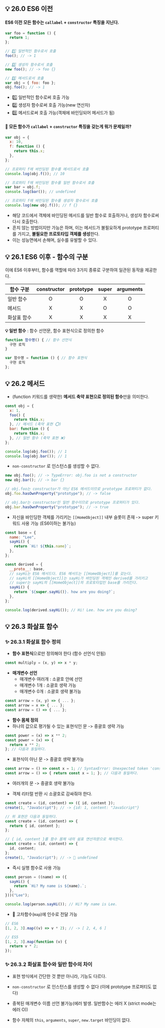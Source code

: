 ## 💡 26.0 ES6 이전

#### ES6 이전 모든 함수는 `callabel` + `constructor` 특징을 지닌다.

```js
var foo = function () {
  return 1;
};

// 1️⃣ 일반적인 함수로서 호출
foo(); // -> 1

// 2️⃣ 생성자 함수로서 호출
new foo(); // -> foo {}

// 3️⃣ 메서드로서 호출
var obj = { foo: foo };
obj.foo(); // -> 1
```

- 1️⃣ 일반적인 함수로써 호출 가능
- 2️⃣ 생성자 함수로써 호출 가능(new 연산자)
- 3️⃣ 메서드로써 호출 가능(객체에 바인딩되어 메서드가 됨)

#### 🚨 모든 함수가 `callabel` + `constructor` 특징을 갖는게 뭐가 문제일까?

```js
var obj = {
  x: 10,
  f: function () {
    return this.x;
  },
};

// 프로퍼티 f에 바인딩된 함수를 메서드로서 호출
console.log(obj.f()); // 10

// 프로퍼티 f에 바인딩된 함수를 일반 함수로서 호출
var bar = obj.f;
console.log(bar()); // undefined

// 프로퍼티 f에 바인딩된 함수를 생성자 함수로서 호출
console.log(new obj.f()); // f {}
```

- 해당 코드에서 객체에 바인딩된 메서드를 일반 함수로 호출하거나, 생성자 함수로써 다시 호출한다.
- 흔치 않는 방법이지만 가능은 하며, 이는 메서드가 불필요하게 prototype 프로퍼티를 가지고, **불필요한 프로토타입 객체를 생성**한다.
- 이는 성능면에서 손해며, 실수를 유발할 수 있다.

## 💡 26.1 ES6 이후 - 함수의 구분

이에 ES6 이후부터, 함수를 역할에 따라 3가지 종류로 구분하여 일관된 동작을 제공한다.

| 함수 구분   | constructor | prototype | super | arguments |
| ----------- | :---------: | :-------: | :---: | :-------: |
| 일반 함수   |      O      |     O     |   X   |     O     |
| 메서드      |      X      |     X     |   O   |     O     |
| 화살표 함수 |      X      |     X     |   X   |     X     |

**💡 일반 함수** : 함수 선언문, 함수 표현식으로 정의한 함수

```js
function 함수명() { // 함수 선언식
  구현 로직
}

var 함수명 = function () { // 함수 표현식
  구현 로직
};
```

## 💡 26.2 메서드

- (function 키워드를 생략한) **메서드 축약 표현으로 정의된 함수**만을 의미한다.

```js
const obj = {
  x: 1,
  foo() {
    return this.x;
  }, // 메서드 (축약 표현 ⭕️)
  bar: function () {
    return this.x;
  }, // 일반 함수 (축약 표현 ❌)
};

console.log(obj.foo()); // 1
console.log(obj.bar()); // 1
```

- `non-constructor` 로 인스턴스를 생성할 수 없다.

```js
new obj.foo(); // -> TypeError: obj.foo is not a constructor
new obj.bar(); // -> bar {}

// obj.foo는 constructor가 아닌 ES6 메서드이므로 prototype 프로퍼티가 없다.
obj.foo.hasOwnProperty("prototype"); // -> false

// obj.bar는 constructor인 일반 함수이므로 prototype 프로퍼티가 있다.
obj.bar.hasOwnProperty("prototype"); // -> true
```

- 자신을 바인딩한 객체를 가리키는 `[[HomeObject]]` 내부 슬롯이 존재 -> super 키워드 사용 가능 (ES6이하는 불가능)

```js
const base = {
  name: "Lee",
  sayHi() {
    return `Hi! ${this.name}`;
  },
};

const derived = {
  __proto__: base,
  // sayHi는 ES6 메서드다. ES6 메서드는 [[HomeObject]]를 갖는다.
  // sayHi의 [[HomeObject]]는 sayHi가 바인딩된 객체인 derived를 가리키고
  // super는 sayHi의 [[HomeObject]]의 프로토타입인 base를 가리킨다.
  sayHi() {
    return `${super.sayHi()}. how are you doing?`;
  },
};

console.log(derived.sayHi()); // Hi! Lee. how are you doing?
```

## 💡 26.3 화살표 함수

### ✨ 26.3.1 화살표 함수 정의

- **함수 표현식**으로만 정의해야 한다 (함수 선언식 안됨)

```js
const multiply = (x, y) => x * y;
```

- **매개변수 선언**
  - 매개변수 여러개 : 소괄호 안에 선언
  - 매개변수 1개 : 소괄호 생략 가능
  - 매개변수 0개 : 소괄호 생략 불가능

```js
const arrow = (x, y) => { ... };
const arrow = x => { ... };
const arrow = () => { ... };
```

- **함수 몸체 정의**
- 하나의 값으로 평가될 수 있는 표현식인 문 -> 중괄호 생략 가능

```js
const power = (x) => x ** 2;
const power = (x) => {
  return x ** 2;
}; // 다음과 동일하다.
```

- 표현식이 아닌 문 -> 중괄호 생략 불가능

```js
const arrow = () => const x = 1; // SyntaxError: Unexpected token 'const'
const arrow = () => { return const x = 1; }; // 다음과 동일하다.
```

- 여러개의 문 -> 중괄호 생략 불가능

- 객체 리터럴 반환 시 소괄호로 감싸줘야 한다.

```js
const create = (id, content) => ({ id, content });
create(1, "JavaScript"); // -> {id: 1, content: "JavaScript"}

// 위 표현은 다음과 동일하다.
const create = (id, content) => {
  return { id, content };
};
```

```js
// { id, content }를 함수 몸체 내의 쉼표 연산자문으로 해석한다.
const create = (id, content) => {
  id, content;
};
create(1, "JavaScript"); // -> 🚨 undefined
```

- 즉시 실행 함수로 사용 가능

```js
const person = ((name) => ({
  sayHi() {
    return `Hi? My name is ${name}.`;
  },
}))("Lee");

console.log(person.sayHi()); // Hi? My name is Lee.
```

- 🚨 고차함수(`map`)에 인수로 전달 가능

```js
// ES6
[1, 2, 3].map((v) => v * 2); // -> [ 2, 4, 6 ]

// ES5
[1, 2, 3].map(function (v) {
  return v * 2;
});
```

### ✨ 26.3.2 화살표 함수와 일반 함수의 차이

- 표현 방식에서 간단한 것 뿐만 아니라, 기능도 다르다.

- `non-constructor` 로 인스턴스를 생성할 수 없다 (이에 prototype 프로퍼티도 없다)
- 중복된 매개변수 이름 선언 불가능(에러 발생. 일반함수는 에러 X (strict mode는 에러 O))
- 함수 자체의 `this`, `arguments`, `super`, `new.target` 바인딩이 없다.
